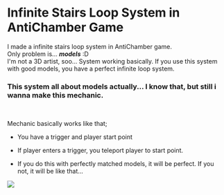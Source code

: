 # Infinite Stairs Loop System in AntiChamber Game

I made a infinite stairs loop system in AntiChamber game.
<br>Only problem is... <b><i>models</i></b> :D
<br>I'm not a 3D artist, soo... System working basically. If you use this system with good models, you have a perfect infinite loop system.

<h3>This system all about models actually... I know that, but still i wanna make this mechanic.</h3>
<br>
<p>Mechanic basically works like that;</p>
<ul>
<li><p>You have a trigger and player start point</p></li>
<li><p>If player enters a trigger, you teleport player to start point.</p></li>
<li><p>If you do this with perfectly matched models, it will be perfect. If you not, it will be like that...</p></li>
</ul>

<img src="AntiChamberStairsLoop.gif" style="width=500 height=500"></img>
